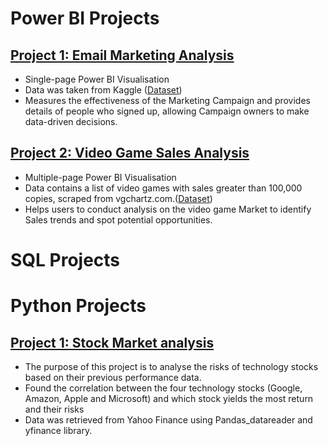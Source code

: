 # Power BI Projects

## [Project 1: Email Marketing Analysis](https://app.powerbi.com/groups/me/reports/8e2adc01-0d22-4d78-9639-63b423accb0a/ReportSection)
- Single-page Power BI Visualisation
- Data was taken from Kaggle ([Dataset](https://www.kaggle.com/datasets/ishivamkedia/email-marketing-data-analysis?select=Email+Marketing+Analysis.pbix))
- Measures the effectiveness of the Marketing Campaign and provides details of people who signed up, allowing Campaign owners to make data-driven decisions.


## [Project 2: Video Game Sales Analysis](https://app.powerbi.com/groups/me/reports/8e2adc01-0d22-4d78-9639-63b423accb0a/ReportSection](https://app.powerbi.com/groups/me/reports/8192169a-aa1d-47ac-9dcf-f25dba02224c/ReportSectionb7b737ecf6cda06889f3))
- Multiple-page Power BI Visualisation
- Data contains a list of video games with sales greater than 100,000 copies,  scraped from vgchartz.com.([Dataset]([https://www.kaggle.com/datasets/ishivamkedia/email-marketing-data-analysis?select=Email+Marketing+Analysis.pbix](https://www.kaggle.com/datasets/gregorut/videogamesales)))
- Helps users to conduct analysis on the video game Market to identify Sales trends and spot potential opportunities. 

# SQL Projects
##


# Python Projects
## [Project 1: Stock Market analysis](https://github.com/Domskii/Doms-Portfolio/blob/main/Data%20Project%20-%20Stock%20Market%20Analysis.ipynb)
- The purpose of this project is to analyse the risks of technology stocks based on their previous performance data.
- Found the correlation between the four technology stocks (Google, Amazon, Apple and Microsoft) and which stock yields the most return and their risks
- Data was retrieved from Yahoo Finance using Pandas_datareader and yfinance library.
